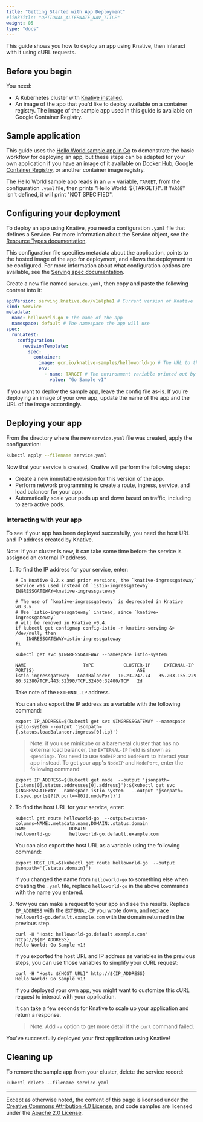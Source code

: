 ```yaml
---
title: "Getting Started with App Deployment"
#linkTitle: "OPTIONAL_ALTERNATE_NAV_TITLE"
weight: 05
type: "docs"
---
```


This guide shows you how to deploy an app using Knative, then interact with it
using cURL requests.

## Before you begin

You need:

- A Kubernetes cluster with [Knative installed](./README.md).
- An image of the app that you'd like to deploy available on a container
  registry. The image of the sample app used in this guide is available on
  Google Container Registry.

## Sample application

This guide uses the
[Hello World sample app in Go](../serving/samples/hello-world/helloworld-go) to
demonstrate the basic workflow for deploying an app, but these steps can be
adapted for your own application if you have an image of it available on
[Docker Hub](https://docs.docker.com/docker-hub/repos/),
[Google Container Registry](https://cloud.google.com/container-registry/docs/pushing-and-pulling),
or another container image registry.

The Hello World sample app reads in an `env` variable, `TARGET`, from the
configuration `.yaml` file, then prints "Hello World: \${TARGET}!". If `TARGET`
isn't defined, it will print "NOT SPECIFIED".

## Configuring your deployment

To deploy an app using Knative, you need a configuration `.yaml` file that
defines a Service. For more information about the Service object, see the
[Resource Types documentation](https://github.com/knative/serving/blob/master/docs/spec/overview.md#service).

This configuration file specifies metadata about the application, points to the
hosted image of the app for deployment, and allows the deployment to be
configured. For more information about what configuration options are available,
see the
[Serving spec documentation](https://github.com/knative/serving/blob/master/docs/spec/spec.md).

Create a new file named `service.yaml`, then copy and paste the following
content into it:

```yaml
apiVersion: serving.knative.dev/v1alpha1 # Current version of Knative
kind: Service
metadata:
  name: helloworld-go # The name of the app
  namespace: default # The namespace the app will use
spec:
  runLatest:
    configuration:
      revisionTemplate:
        spec:
          container:
            image: gcr.io/knative-samples/helloworld-go # The URL to the image of the app
            env:
              - name: TARGET # The environment variable printed out by the sample app
                value: "Go Sample v1"
```

If you want to deploy the sample app, leave the config file as-is. If you're
deploying an image of your own app, update the name of the app and the URL of
the image accordingly.

## Deploying your app

From the directory where the new `service.yaml` file was created, apply the
configuration:

```bash
kubectl apply --filename service.yaml
```

Now that your service is created, Knative will perform the following steps:

- Create a new immutable revision for this version of the app.
- Perform network programming to create a route, ingress, service, and load
  balancer for your app.
- Automatically scale your pods up and down based on traffic, including to zero
  active pods.

### Interacting with your app

To see if your app has been deployed succesfully, you need the host URL and IP
address created by Knative.

Note: If your cluster is new, it can take some time before the service is
assigned an external IP address.

1. To find the IP address for your service, enter:

   ```shell
   # In Knative 0.2.x and prior versions, the `knative-ingressgateway` service was used instead of `istio-ingressgateway`.
   INGRESSGATEWAY=knative-ingressgateway

   # The use of `knative-ingressgateway` is deprecated in Knative v0.3.x.
   # Use `istio-ingressgateway` instead, since `knative-ingressgateway`
   # will be removed in Knative v0.4.
   if kubectl get configmap config-istio -n knative-serving &> /dev/null; then
       INGRESSGATEWAY=istio-ingressgateway
   fi

   kubectl get svc $INGRESSGATEWAY --namespace istio-system

   NAME                     TYPE           CLUSTER-IP     EXTERNAL-IP      PORT(S)                                      AGE
   istio-ingressgateway   LoadBalancer   10.23.247.74   35.203.155.229   80:32380/TCP,443:32390/TCP,32400:32400/TCP   2d
   ```

   Take note of the `EXTERNAL-IP` address.

   You can also export the IP address as a variable with the following command:

   ```shell
   export IP_ADDRESS=$(kubectl get svc $INGRESSGATEWAY --namespace istio-system --output 'jsonpath={.status.loadBalancer.ingress[0].ip}')
   ```

   > Note: if you use minikube or a baremetal cluster that has no external load
   > balancer, the `EXTERNAL-IP` field is shown as `<pending>`. You need to use
   > `NodeIP` and `NodePort` to interact your app instead. To get your app's
   > `NodeIP` and `NodePort`, enter the following command:

   ```shell
   export IP_ADDRESS=$(kubectl get node  --output 'jsonpath={.items[0].status.addresses[0].address}'):$(kubectl get svc $INGRESSGATEWAY --namespace istio-system   --output 'jsonpath={.spec.ports[?(@.port==80)].nodePort}')
   ```

1. To find the host URL for your service, enter:

   ```shell
   kubectl get route helloworld-go  --output=custom-columns=NAME:.metadata.name,DOMAIN:.status.domain
   NAME                DOMAIN
   helloworld-go       helloworld-go.default.example.com
   ```

   You can also export the host URL as a variable using the following command:

   ```shell
   export HOST_URL=$(kubectl get route helloworld-go  --output jsonpath='{.status.domain}')
   ```

   If you changed the name from `helloworld-go` to something else when creating
   the `.yaml` file, replace `helloworld-go` in the above commands with the name
   you entered.

1. Now you can make a request to your app and see the results. Replace
   `IP_ADDRESS` with the `EXTERNAL-IP` you wrote down, and replace
   `helloworld-go.default.example.com` with the domain returned in the previous
   step.

   ```shell
   curl -H "Host: helloworld-go.default.example.com" http://${IP_ADDRESS}
   Hello World: Go Sample v1!
   ```

   If you exported the host URL and IP address as variables in the previous
   steps, you can use those variables to simplify your cURL request:

   ```shell
   curl -H "Host: ${HOST_URL}" http://${IP_ADDRESS}
   Hello World: Go Sample v1!
   ```

   If you deployed your own app, you might want to customize this cURL request
   to interact with your application.

   It can take a few seconds for Knative to scale up your application and return
   a response.

   > Note: Add `-v` option to get more detail if the `curl` command failed.

You've successfully deployed your first application using Knative!

## Cleaning up

To remove the sample app from your cluster, delete the service record:

```shell
kubectl delete --filename service.yaml
```

---

Except as otherwise noted, the content of this page is licensed under the
[Creative Commons Attribution 4.0 License](https://creativecommons.org/licenses/by/4.0/),
and code samples are licensed under the
[Apache 2.0 License](https://www.apache.org/licenses/LICENSE-2.0).

